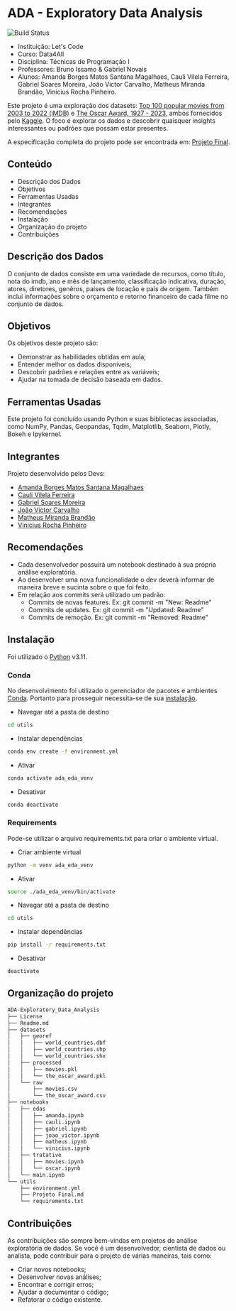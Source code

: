 # ADA - Exploratory Data Analysis
![Build Status](https://travis-ci.org/joemccann/dillinger.svg?branch=master)

- Instituição: Let's Code
- Curso: Data4All
- Disciplina: Técnicas de Programação I
- Professores: Bruno Issamo & Gabriel Novais
- Alunos: Amanda Borges Matos Santana Magalhaes, Cauli Vilela Ferreira, Gabriel Soares Moreira, João Victor Carvalho, Matheus Miranda Brandão, Vinicius Rocha Pinheiro.

Este projeto é uma exploração dos datasets: [Top 100 popular movies from 2003 to 2022 (iMDB)](https://www.kaggle.com/datasets/georgescutelnicu/top-100-popular-movies-from-2003-to-2022-imdb) e [The Oscar Award, 1927 - 2023](https://www.kaggle.com/datasets/unanimad/the-oscar-award), ambos fornecidos pelo [Kaggle](https://www.kaggle.com/). O foco é explorar os dados e descobrir quaisquer insights interessantes ou padrões que possam estar presentes.

A especificação completa do projeto pode ser encontrada em: [Projeto Final](https://github.com/MatBrands/ADA-Exploratory_Data_Analysis/blob/master/utils/Projeto%20Final.md).

## Conteúdo

- Descrição dos Dados
- Objetivos
- Ferramentas Usadas
- Integrantes
- Recomendações
- Instalação
- Organização do projeto
- Contribuições

## Descrição dos Dados
O conjunto de dados consiste em uma variedade de recursos, como título, nota do imdb, ano e mês de lançamento, classificação indicativa, duração, atores, diretores, genêros, países de locação e país de origem. Também inclui informações sobre o orçamento e retorno financeiro de cada filme no conjunto de dados.

## Objetivos
 Os objetivos deste projeto são: 

- Demonstrar as habilidades obtidas em aula;
- Entender melhor os dados disponíveis;
- Descobrir padrões e relações entre as variáveis;
- Ajudar na tomada de decisão baseada em dados.

## Ferramentas Usadas 
Este projeto foi concluído usando Python e suas bibliotecas associadas, como NumPy, Pandas, Geopandas, Tqdm, Matplotlib, Seaborn, Plotly, Bokeh e Ipykernel.

## Integrantes
Projeto desenvolvido pelos Devs:

- [Amanda Borges Matos Santana Magalhaes](https://github.com/magalhaesaamanda)
- [Cauli Vilela Ferreira](https://github.com/coquizin)
- [Gabriel Soares Moreira](https://github.com/moreiragabrielsoares)
- [João Victor Carvalho](https://github.com/jvDATA)
- [Matheus Miranda Brandão](https://github.com/MatBrands/)
- [Vinicius Rocha Pinheiro](https://github.com/vini-pinheiro)

## Recomendações
- Cada desenvolvedor possuirá um notebook destinado à sua própria análise exploratória.
- Ao desenvolver uma nova funcionalidade o dev deverá informar de maneira breve e sucinta sobre o que foi feito.
- Em relação aos commits será utilizado um padrão:
    - Commits de novas features. Ex: git commit -m "New: Readme"
    - Commits de updates. Ex: git commit -m "Updated: Readme"
    - Commits de remoção. Ex: git commit -m "Removed: Readme"

## Instalação
Foi utilizado o [Python](https://www.python.org/) v3.11.

### Conda
No desenvolvimento foi utilizado o gerenciador de pacotes e ambientes [Conda](https://conda.io/). Portanto para prosseguir necessita-se de sua [instalação](https://conda.io/projects/conda/en/latest/user-guide/install/index.html).

- Navegar até a pasta de destino
```sh
cd utils
```

- Instalar dependências
```sh
conda env create -f environment.yml
```

- Ativar
```sh
conda activate ada_eda_venv
```

- Desativar
```sh
conda deactivate
```

### Requirements
Pode-se utilizar o arquivo requirements.txt para criar o ambiente virtual.

- Criar ambiente virtual
```sh
python -m venv ada_eda_venv
```

- Ativar
```sh
source ./ada_eda_venv/bin/activate
```

- Navegar até a pasta de destino
```sh
cd utils
```

- Instalar dependências
```sh
pip install -r requirements.txt
```

- Desativar
```sh
deactivate
```

## Organização do projeto
```sh
ADA-Exploratory_Data_Analysis
├── License
├── Readme.md
├── datasets
│   ├── georef
│   │   ├── world_countries.dbf
│   │   ├── world_countries.shp
│   │   └── world_countries.shx
│   ├── processed
│   │   ├── movies.pkl
│   │   └── the_oscar_award.pkl
│   └── raw
│       ├── movies.csv
│       └── the_oscar_award.csv
├── notebooks
│   ├── edas
│   │   ├── amanda.ipynb
│   │   ├── cauli.ipynb
│   │   ├── gabriel.ipynb
│   │   ├── joao_victor.ipynb
│   │   ├── matheus.ipynb
│   │   └── vinicius.ipynb
│   ├── tratative
│   │   ├── movies.ipynb
│   │   └── oscar.ipynb
│   └── main.ipynb
└── utils
    ├── environment.yml
    ├── Projeto Final.md
    └── requirements.txt
```

## Contribuições
As contribuições são sempre bem-vindas em projetos de análise exploratória de dados. Se você é um desenvolvedor, cientista de dados ou analista, pode contribuir para o projeto de várias maneiras, tais como:

- Criar novos notebooks;
- Desenvolver novas análises;
- Encontrar e corrigir erros;
- Ajudar a documentar o código;
- Refatorar o código existente.